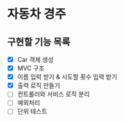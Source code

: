 # 자동차 경주
## 구현할 기능 목록
 - [x] Car 객체 생성
 - [x] MVC 구조
 - [x] 이름 입력 받기 & 시도할 횟수 입력 받기
 - [x] 출력 로직 만들기
 - [ ] 컨트롤러와 서비스 로직 분리
 - [ ] 예외처리
 - [ ] 단위 테스트